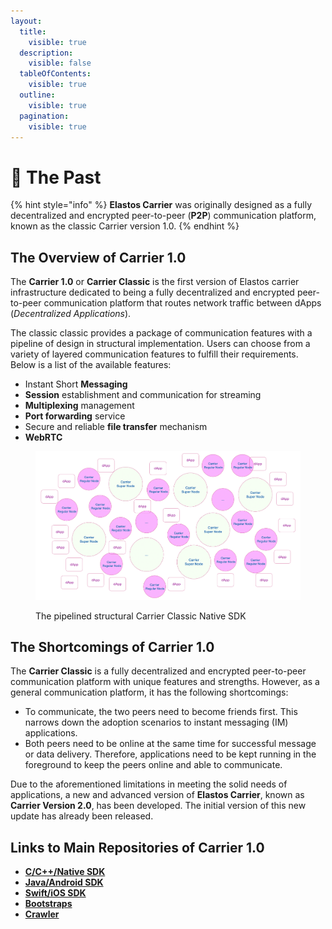 ```yaml
---
layout:
  title:
    visible: true
  description:
    visible: false
  tableOfContents:
    visible: true
  outline:
    visible: true
  pagination:
    visible: true
---
```


# 🐾 The Past

{% hint style="info" %}
**Elastos Carrier** was originally designed as a fully decentralized and encrypted peer-to-peer (**P2P**) communication platform, known as the classic Carrier version 1.0.
{% endhint %}

## The Overview of Carrier 1.0

The **Carrier 1.0** or **Carrier Classic** is the first version of Elastos carrier infrastructure dedicated to being a fully decentralized and encrypted peer-to-peer communication platform that routes network traffic between dApps (_Decentralized_ _Applications_). &#x20;

The classic classic provides a package of communication features with a pipeline of design in structural implementation. Users can choose from a variety of layered communication features to fulfill their requirements. Below is a list of the available features:

* Instant Short **Messaging**
* **Session** establishment and communication for streaming
* **Multiplexing** management
* **Port forwarding** service
* Secure and reliable **file transfer** mechanism
* **WebRTC**

<figure><img src="../.gitbook/assets/image (3).png" alt=""><figcaption><p>The pipelined structural Carrier Classic Native SDK</p></figcaption></figure>

## The Shortcomings of Carrier 1.0

The **Carrier Classic** is a fully decentralized and encrypted peer-to-peer communication platform with unique features and strengths. However, as a general communication platform, it has the following shortcomings:

* To communicate, the two peers need to become friends first. This narrows down the adoption scenarios to instant messaging (IM) applications.
* Both peers need to be online at the same time for successful message or data delivery. Therefore, applications need to be kept running in the foreground to keep the peers online and able to communicate.

Due to the aforementioned limitations in meeting the solid needs of applications, a new and advanced version of **Elastos Carrier**, known as **Carrier Version 2.0**, has been developed. The initial version of this new update has already been released.

## Links to Main Repositories of Carrier 1.0

* [**C/C++/Native SDK**](https://github.com/elastos/Elastos.CarrierClassic.Native)
* [**Java/Android SDK**](https://github.com/elastos/Elastos.CarrierClassic.Android)
* [**Swift/iOS SDK**](https://github.com/elastos/Elastos.CarrierClassic.Swift)
* [**Bootstraps**](https://github.com/elastos/Elastos.CarrierClassic.Bootstrap)
* [**Crawler**](https://github.com/elastos/Elastos.CarrierClassic.Crawler)
